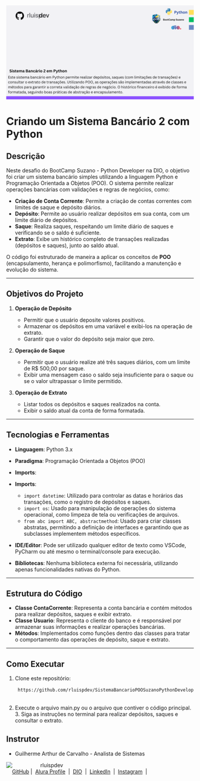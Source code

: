 ![Template rluipdev](rluispdev(5).png)

# Criando um Sistema Bancário 2 com Python

## Descrição

Neste desafio do BootCamp Suzano - Python Developer na DIO, o objetivo foi criar um sistema bancário simples utilizando a linguagem Python e Programação Orientada a Objetos (POO). O sistema permite realizar operações bancárias com validações e regras de negócios, como:

- **Criação de Conta Corrente**: Permite a criação de contas correntes com limites de saque e depósito diários.
- **Depósito**: Permite ao usuário realizar depósitos em sua conta, com um limite diário de depósitos.
- **Saque**: Realiza saques, respeitando um limite diário de saques e verificando se o saldo é suficiente.
- **Extrato**: Exibe um histórico completo de transações realizadas (depósitos e saques), junto ao saldo atual.

O código foi estruturado de maneira a aplicar os conceitos de **POO** (encapsulamento, herança e polimorfismo), facilitando a manutenção e evolução do sistema.

---

## Objetivos do Projeto

1. **Operação de Depósito**
   - Permitir que o usuário deposite valores positivos.
   - Armazenar os depósitos em uma variável e exibi-los na operação de extrato.
   - Garantir que o valor do depósito seja maior que zero.

2. **Operação de Saque**
   - Permitir que o usuário realize até três saques diários, com um limite de R$ 500,00 por saque.
   - Exibir uma mensagem caso o saldo seja insuficiente para o saque ou se o valor ultrapassar o limite permitido.

3. **Operação de Extrato**
   - Listar todos os depósitos e saques realizados na conta.
   - Exibir o saldo atual da conta de forma formatada.

---

## Tecnologias e Ferramentas

- **Linguagem**: Python 3.x
- **Paradigma**: Programação Orientada a Objetos (POO)
- **Imports**:
- **Imports**:
  - `import datetime`: Utilizado para controlar as datas e horários das transações, como o registro de depósitos e saques.
  - `import os`: Usado para manipulação de operações do sistema operacional, como limpeza de tela ou verificações de arquivos.
  - `from abc import ABC, abstractmethod`: Usado para criar classes abstratas, permitindo a definição de interfaces e garantindo que as subclasses implementem métodos específicos.
  
- **IDE/Editor**: Pode ser utilizado qualquer editor de texto como VSCode, PyCharm ou até mesmo o terminal/console para execução.
- **Bibliotecas**: Nenhuma biblioteca externa foi necessária, utilizando apenas funcionalidades nativas do Python.

---

## Estrutura do Código

- **Classe ContaCorrente**: Representa a conta bancária e contém métodos para realizar depósitos, saques e exibir extrato.
- **Classe Usuario**: Representa o cliente do banco e é responsável por armazenar suas informações e realizar operações bancárias.
- **Métodos**: Implementados como funções dentro das classes para tratar o comportamento das operações de depósito, saque e extrato.

---

## Como Executar

1. Clone este repositório:
   ```bash
    https://github.com/rluispdev/SistemaBancarioPOOSuzanoPythonDeveloperDIO



  2.	Execute o arquivo main.py ou o arquivo que contiver o código principal.
	3.	Siga as instruções no terminal para realizar depósitos, saques e consultar o extrato.


## Instrutor

- Guilherme Arthur de Carvalho - Analista de Sistemas


<p>
    <img 
      align=left 
      margin=10 
      width=80 
      src="https://avatars.githubusercontent.com/u/128305083?s=96&v=4"
    />
    <p>&nbsp&nbsp&nbsprluispdev<br>
    &nbsp&nbsp&nbsp
    <a href="https://github.com/rluispdev">
    GitHub</a>&nbsp;|&nbsp;
     <a href="https://cursos.alura.com.br/user/rluisp"> Alura Profile</a>
&nbsp;|&nbsp;
       <a href="https://www.dio.me/users/rluispdev">DIO</a>
&nbsp;|&nbsp;      
    <a href="https://www.linkedin.com/in/rafael-luis-gonzaga-b11634186/">LinkedIn</a>
&nbsp;|&nbsp;
    <a href="https://www.instagram.com/rluispdevs?igsh=cnoxenpmaHY1amE0&utm_source=qr">
    Instagram</a>
&nbsp;|&nbsp;</p>
</p>
<br/><br/>
<p>
 

